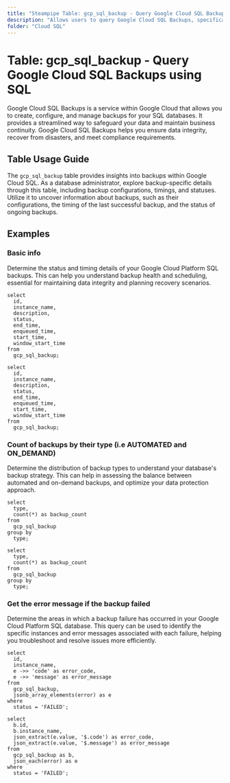 ```yaml
---
title: "Steampipe Table: gcp_sql_backup - Query Google Cloud SQL Backups using SQL"
description: "Allows users to query Google Cloud SQL Backups, specifically the backup details, providing insights into backup configurations, timings, and statuses."
folder: "Cloud SQL"
---
```


# Table: gcp_sql_backup - Query Google Cloud SQL Backups using SQL

Google Cloud SQL Backups is a service within Google Cloud that allows you to create, configure, and manage backups for your SQL databases. It provides a streamlined way to safeguard your data and maintain business continuity. Google Cloud SQL Backups helps you ensure data integrity, recover from disasters, and meet compliance requirements.

## Table Usage Guide

The `gcp_sql_backup` table provides insights into backups within Google Cloud SQL. As a database administrator, explore backup-specific details through this table, including backup configurations, timings, and statuses. Utilize it to uncover information about backups, such as their configurations, the timing of the last successful backup, and the status of ongoing backups.

## Examples

### Basic info
Determine the status and timing details of your Google Cloud Platform SQL backups. This can help you understand backup health and scheduling, essential for maintaining data integrity and planning recovery scenarios.

```sql+postgres
select
  id,
  instance_name,
  description,
  status,
  end_time,
  enqueued_time,
  start_time,
  window_start_time
from
  gcp_sql_backup;
```

```sql+sqlite
select
  id,
  instance_name,
  description,
  status,
  end_time,
  enqueued_time,
  start_time,
  window_start_time
from
  gcp_sql_backup;
```

### Count of backups by their type (i.e AUTOMATED and ON_DEMAND)
Determine the distribution of backup types to understand your database's backup strategy. This can help in assessing the balance between automated and on-demand backups, and optimize your data protection approach.

```sql+postgres
select
  type,
  count(*) as backup_count
from
  gcp_sql_backup
group by
  type;
```

```sql+sqlite
select
  type,
  count(*) as backup_count
from
  gcp_sql_backup
group by
  type;
```

### Get the error message if the backup failed
Determine the areas in which a backup failure has occurred in your Google Cloud Platform SQL database. This query can be used to identify the specific instances and error messages associated with each failure, helping you troubleshoot and resolve issues more efficiently.

```sql+postgres
select
  id,
  instance_name,
  e ->> 'code' as error_code,
  e ->> 'message' as error_message
from
  gcp_sql_backup,
  jsonb_array_elements(error) as e
where
  status = 'FAILED';
```

```sql+sqlite
select
  b.id,
  b.instance_name,
  json_extract(e.value, '$.code') as error_code,
  json_extract(e.value, '$.message') as error_message
from
  gcp_sql_backup as b,
  json_each(error) as e
where
  status = 'FAILED';
```